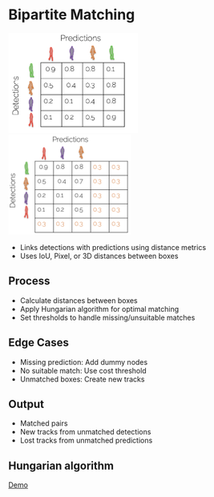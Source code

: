# Bipartite Matching

<div>
<img src='../assets/BipartiteMatching1.png' height= '200px'>
<img src='../assets/BipartiteMatching2.png' height= '200px'>
</div>



- Links detections with predictions using distance metrics
- Uses IoU, Pixel, or 3D distances between boxes

## Process
- Calculate distances between boxes
- Apply Hungarian algorithm for optimal matching
- Set thresholds to handle missing/unsuitable matches

## Edge Cases
- Missing prediction: Add dummy nodes
- No suitable match: Use cost threshold
- Unmatched boxes: Create new tracks

## Output
- Matched pairs
- New tracks from unmatched detections
- Lost tracks from unmatched predictions

## Hungarian algorithm
[Demo](http://www.hungarianalgorithm.com/solve.php)